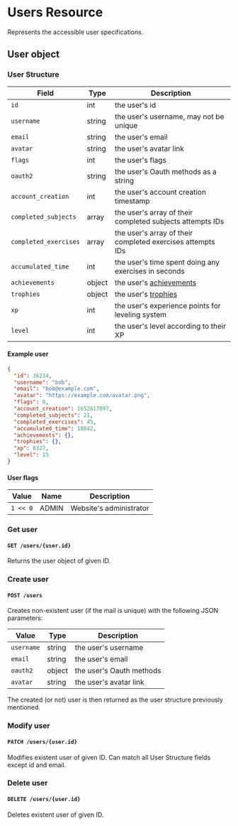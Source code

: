 # Users Resource

Represents the accessible user specifications.

## User object

### User Structure

| Field                 | Type   | Description                                                  |
|-----------------------|--------|--------------------------------------------------------------|
| `id`                  | int    | the user's id                                                |
| `username`            | string | the user's username, may not be unique                       |
| `email`               | string | the user's email                                             |
| `avatar`              | string | the user's avatar link                                       |
| `flags`               | int    | the user's flags                                             |
| `oauth2`              | string | the user's Oauth methods as a string                         |
| `account_creation`    | int    | the user's account creation timestamp                        |
| `completed_subjects`  | array  | the user's array of their completed subjects attempts IDs    |
| `completed_exercises` | array  | the user's array of their completed exercises attempts IDs   |
| `accumulated_time`    | int    | the user's time spent doing any exercises in seconds         |
| `achievements`        | object | the user's [achievements](/api/users?id=achievements-object) |
| `trophies`            | object | the user's [trophies](/api/users?id=trophies-object)         |
| `xp`                  | int    | the user's experience points for leveling system             |
| `level`               | int    | the user's level according to their XP                       |

#### Example user

```json
{
  "id": 36234,
  "username": "bob",
  "email": "bob@example.com",
  "avatar": "https://example.com/avatar.png",
  "flags": 0,
  "account_creation": 1652817097,
  "completed_subjects": 21,
  "completed_exercises": 45,
  "accumulated_time": 18842,
  "achievements": {},
  "trophies": {},
  "xp": 8327,
  "level": 15
}
```

#### User flags

| Value    | Name  | Description             |
|----------|-------|-------------------------|
| `1 << 0` | ADMIN | Website's administrator |


### Get user
#### `GET /users/{user.id}`

Returns the user object of given ID.

### Create user
#### `POST /users`

Creates non-existent user (if the mail is unique) with the following JSON parameters:

| Value      | Type   | Description              |
|------------|--------|--------------------------|
| `username` | string | the user's username      |
| `email`    | string | the user's email         |
| `oauth2`   | object | the user's Oauth methods |
| `avatar`   | string | the user's avatar link   |

The created (or not) user is then returned as the user structure previously mentioned.

### Modify user
#### `PATCH /users/{user.id}`

Modifies existent user of given ID. Can match all User Structure fields except id and email.

### Delete user
#### `DELETE /users/{user.id}`

Deletes existent user of given ID.
